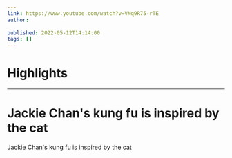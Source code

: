 ```yaml
---
link: https://www.youtube.com/watch?v=VNq9R75-rTE
author: 
   
published: 2022-05-12T14:14:00
tags: []
---
```

# Highlights


---
# Jackie Chan's kung fu is inspired by the cat
Jackie Chan's kung fu is inspired by the cat